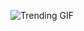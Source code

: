 ![Trending GIF](https://media0.giphy.com/media/v1.Y2lkPThiYjIxNzcyYXBpYWt5ZHRyZm01dTRjZTdwNWEwc2UzMjloaDQyOTQ1bmplMmxscSZlcD12MV9naWZzX3NlYXJjaCZjdD1n/NHUONhmbo448/giphy.gif)

